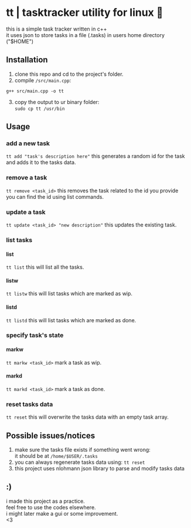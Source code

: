 # tt | tasktracker utility for linux 📝
this is a simple task tracker written in c++<br/> 
it uses json to store tasks in a file (.tasks) in users home directory ("$HOME")<br/>
## Installation
1. clone this repo and cd to the project's folder.
2. compile `/src/main.cpp`:<br/>
```
g++ src/main.cpp -o tt
```
3. copy the output to ur binary folder:<br/>
```sudo cp tt /usr/bin```
## Usage
### add a new task
```tt add "task's description here"```
this generates a random id for the task and adds it to the tasks data.

### remove a task
```tt remove <task_id>```
this removes the task related to the id you provide<br/>
you can find the id using list commands.

### update a task
```tt update <task_id> "new description"```
this updates the existing task.

### list tasks
#### list
```tt list```
this will list all the tasks.

#### listw
```tt listw```
this will list tasks which are marked as wip.

#### listd
```tt listd```
this will list tasks which are marked as done.

### specify task's state
#### markw
```tt markw <task_id>```
mark a task as wip.

#### markd
```tt markd <task_id>```
mark a task as done.

### reset tasks data
```tt reset```
this will overwrite the tasks data with an empty task array.

## Possible issues/notices
1. make sure the tasks file exists if something went wrong: <br/>
it should be at `/home/$USER/.tasks`
2. you can always regenerate tasks data using:
```tt reset```
3. this project uses nlohmann json library to parse and modify tasks data

## :)
i made this project as a practice.<br/>
feel free to use the codes elsewhere.<br/>
i might later make a gui or some improvement.<br/>
<3
